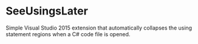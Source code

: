 # SeeUsingsLater
Simple Visual Studio 2015 extension that automatically collapses the using statement regions when a C# code file is opened.
